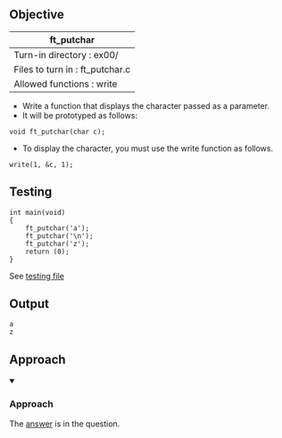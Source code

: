 ## Objective

|               ft_putchar        |
|---------------------------------|
| Turn-in directory : ex00/       |
| Files to turn in : ft_putchar.c |
| Allowed functions : write       |

- Write a function that displays the character passed as a parameter.
- It will be prototyped as follows:
```
void ft_putchar(char c);
```
- To display the character, you must use the write function as follows.
```
write(1, &c, 1);
```

## Testing
```
int	main(void)
{
	ft_putchar('a');
	ft_putchar('\n');
	ft_putchar('z');
	return (0);
}
```
See [testing file](main.c)
## Output
```
a
z
```
## Approach

<details open>
<summary><h3><b>Approach</b></h3></summary>
The <a href=ft_putchar.c>answer</a> is in the question.
</details>
